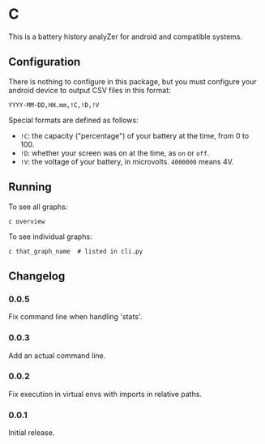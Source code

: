 # C

This is a battery history analyZer for android and compatible systems.

## Configuration

There is nothing to configure in this package, but you must configure
your android device to output CSV files in this format:

    YYYY-MM-DD,HH.mm,!C,!D,!V

Special formats are defined as follows:

* `!C`: the capacity ("percentage") of your battery at the time, from
  0 to 100.
* `!D`: whether your screen was on at the time, as `on` or `off`.
* `!V`: the voltage of your battery, in microvolts. `4000000` means 4V.

## Running

To see all graphs:

    c overview

To see individual graphs:

    c that_graph_name  # listed in cli.py

## Changelog

### 0.0.5

Fix command line when handling 'stats'.

### 0.0.3

Add an actual command line.

### 0.0.2

Fix execution in virtual envs with imports in relative paths.

### 0.0.1

Initial release.
